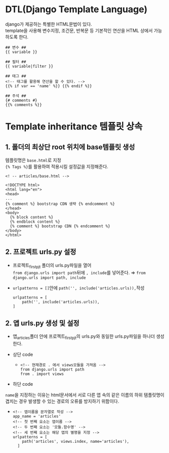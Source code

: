# DTL(Django Template Language)

django가 제공하는 특별한 HTML문법이 있다.\
template을 사용해 변수지정, 조건문, 반복문 등 기본적인 연산을 HTML 상에서 가능하도록 한다.

```django
## 변수 ##
{{ variable }}

## 필터 ##
{{ variable|filter }}

## 태그 ##
<!-- 태그를 활용해 연산을 할 수 있다. -->
{{% if var == 'name' %}} {{% endif %}}

## 주석 ##
{# comments #}
{{% comments %}}
```

# Template inheritance 템플릿 상속

## 1. 폴더의 최상단 root 위치에 base템플릿 생성

템플릿명은 `base.html`로 지정\
`{% Tags %}`를 활용하여 적용시킬 설정값을 지정해준다.

```django
<! -- articles/base.html -->

<!DOCTYPE html>
<html lang="en">
<head>
...
{% comment %} bootstrap CDN 생략 {% endcomment %}
</head>
<body>
  {% block content %}
  {% endblock content %}
  {% comment %} bootstrap CDN {% endcomment %}
</body>
</html>
```

## 2. 프로젝트 urls.py 설정

- 프로젝트<sub>firstpjt</sub> 폴더의 urls.py파일을 열어\
  `from django.urls import path`뒤에 `, include`를 넣어준다.
  &rArr; `from django.urls import path, include`

- `urlpatterns = []`안에 `path('', include('articles.urls)),`작성
  ```django
  urlpatterns = [
      path('', include('articles.urls)),
  ]
  ```

## 2. 앱 urls.py 생성 및 설정

- 앱<sub>articles</sub>폴더 안에 프로젝트<sub>firstpjt</sub>의 urls.py와 동일한 urls.py파일을 하나더 생성한다.

- 상단 code

  - ```django
    <!-- 현재경로 . 에서 views모듈을 가져옴 -->
    from django.urls import path
    from . import views
    ```

- 하단 code

`name`을 지정하는 이유는 html문서에서 서로 다른 앱 속의 같은 이름의 하위 템플릿명이 겹치는 경우 발생할 수 있는 경로의 오류를 방지하기 위함이다.

- ```django
  <!-- 앱이름을 문자열로 작성 -->
  app_name = 'articles'
  <!-- 첫 번째 요소는 앱이름 -->
  <!-- 두 번째 요소는 '모듈.함수명' -->
  <!-- 세 번째 요소는 해당 앱의 별명을 지정 -->
  urlpatterns = [
      path('articles', views.index, name='articles'),
    ]
  ```
